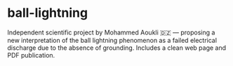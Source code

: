 # ball-lightning
Independent scientific project by Mohammed Aoukli 🇩🇿 — proposing a new interpretation of the ball lightning phenomenon as a failed electrical discharge due to the absence of grounding. Includes a clean web page and PDF publication.
